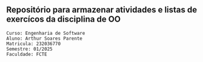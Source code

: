 ## Repositório para armazenar atividades e listas de exercícos da disciplina de OO 

```
Curso: Engenharia de Software
Aluno: Arthur Soares Parente
Matricula: 232036770
Semestre: 01/2025
Faculdade: FCTE
